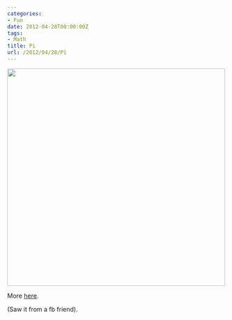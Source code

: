 ```yaml
---
categories:
- Fun
date: 2012-04-28T00:00:00Z
tags:
- Math
title: Pi
url: /2012/04/28/Pi
---
```


<p><img height="500" src="http://www.fastcodesign.com/multisite_files/codesign/imagecache/inline-zoom/post-inline/4million2.jpg" width="500"/></p>
<p>More <a href="http://www.fastcodesign.com/1669614/what-pi-looks-like-to-4-million-decimal-places-as-pixel-art">here</a>.</p>

<p>(Saw it from a fb friend).</p>
